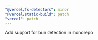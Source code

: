 ```yaml
---
"@vercel/fs-detectors": minor
"@vercel/static-build": patch
"vercel": patch
---
```


Add support for bun detection in monorepo
